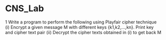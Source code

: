 # CNS_Lab
1 Write a program to perform the following using Playfair cipher technique 
    (i)	Encrypt  a given message M with different keys {k1,k2,…,kn}.  Print key and cipher text pair
    (ii)	Decrypt the cipher texts obtained in (i) to get back M
